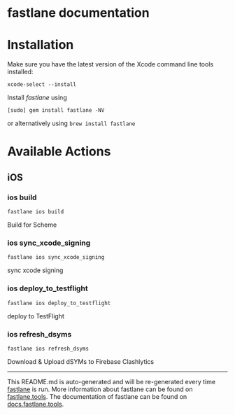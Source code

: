fastlane documentation
================
# Installation

Make sure you have the latest version of the Xcode command line tools installed:

```
xcode-select --install
```

Install _fastlane_ using
```
[sudo] gem install fastlane -NV
```
or alternatively using `brew install fastlane`

# Available Actions
## iOS
### ios build
```
fastlane ios build
```
Build for Scheme
### ios sync_xcode_signing
```
fastlane ios sync_xcode_signing
```
sync xcode signing
### ios deploy_to_testflight
```
fastlane ios deploy_to_testflight
```
deploy to TestFlight
### ios refresh_dsyms
```
fastlane ios refresh_dsyms
```
Download & Upload dSYMs to Firebase Clashlytics

----

This README.md is auto-generated and will be re-generated every time [fastlane](https://fastlane.tools) is run.
More information about fastlane can be found on [fastlane.tools](https://fastlane.tools).
The documentation of fastlane can be found on [docs.fastlane.tools](https://docs.fastlane.tools).
